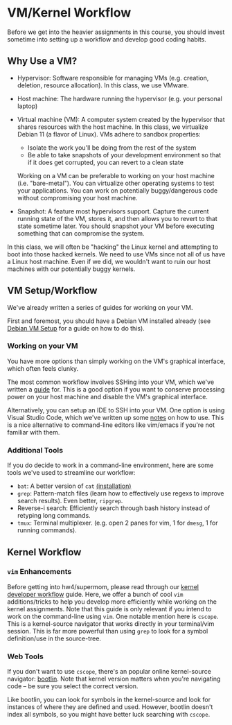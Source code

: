 VM/Kernel Workflow
==================
Before we get into the heavier assignments in this course, you should invest
sometime into setting up a workflow and develop good coding habits.

Why Use a VM?
-------------

- Hypervisor: Software responsible for managing VMs (e.g. creation, deletion,
  resource allocation). In this class, we use VMware.
- Host machine: The hardware running the hypervisor (e.g. your personal laptop)
- Virtual machine (VM): A computer system created by the hypervisor that shares
  resources with the host machine. In this class, we virtualize Debian 11 (a
  flavor of Linux). VMs adhere to sandbox properties:
  - Isolate the work you'll be doing from the rest of the system
  - Be able to take snapshots of your development environment so that if it does
    get corrupted, you can revert to a clean state
  
  Working on a VM can be preferable to working on your host machine (i.e.
  "bare-metal"). You can virtualize other operating systems to test your
  applications. You can work on potentially buggy/dangerous code without
  compromising your host machine.


- Snapshot: A feature most hypervisors support. Capture the current running
  state of the VM, stores it, and then allows you to revert to that state
  sometime later. You should snapshot your VM before executing something that
  can compromise the system.

In this class, we will often be "hacking" the Linux kernel and attempting to
boot into those hacked kernels. We need to use VMs since not all of us have a
Linux host machine. Even if we did, we wouldn't want to ruin our host machines
with our potentially buggy kernels.

VM Setup/Workflow
-----------------
We've already written a series of guides for working on your VM.

First and foremost, you should have a Debian VM installed already (see [Debian
VM Setup](https://cs4118.github.io/dev-guides/debian-vm-setup.html) for a guide
on how to do this).

### Working on your VM
You have more options than simply working on the VM's graphical interface, which
often feels clunky.

The most common workflow involves SSHing into your VM, which we've written a
[guide](https://cs4118.github.io/dev-guides/vm-ssh.html#ssh-into-your-local-vm)
for. This is a good option if you want to conserve processing power on your host
machine and disable the VM's graphical interface. 

Alternatively, you can setup an IDE to SSH into your VM. One option is using
Visual Studio Code, which we've written up some
[notes](https://cs4118.github.io/dev-guides/vm-ssh.html#using-visual-studio-code-optional)
on how to use. This is a nice alternative to command-line editors like vim/emacs
if you're not familiar with them.

### Additional Tools
If you do decide to work in a command-line environment, here are some tools
we've used to streamline our workflow:

- `bat`: A better version of `cat`
  [(installation)](https://github.com/sharkdp/bat#on-ubuntu-using-most-recent-deb-packages)
- `grep`: Pattern-match files (learn how to effectively use regexs to improve
  search results). Even better, `ripgrep`.
- Reverse-i search: Efficiently search through bash history instead of retyping
  long commands.
- `tmux`: Terminal multiplexer. (e.g. open 2 panes for vim, 1 for `dmesg`, 1 for
  running commands).

Kernel Workflow
---------------

### `vim` Enhancements

Before getting into hw4/supermom, please read through our [kernel developer
workflow](https://cs4118.github.io/dev-guides/kernel-workflow.html) guide. Here,
we offer a bunch of cool `vim` additions/tricks to help you develop more
efficiently while working on the kernel assignments. Note that this guide is
only relevant if you intend to work on the command-line using `vim`. One notable
mention here is `cscope`. This is a kernel-source navigator that works directly
in your terminal/vim session. This is far more powerful than using `grep` to
look for a symbol definition/use in the source-tree.

### Web Tools

If you don't want to use `cscope`, there's an popular online kernel-source
navigator: [bootlin](https://elixir.bootlin.com/linux/v5.10.158/source). Note
that kernel version matters when you're navigating code – be sure you select the
correct version.

Like bootlin, you can look for symbols in the kernel-source and look for
instances of where they are defined and used. However, bootlin doesn't index all
symbols, so you might have better luck searching with `cscope`.
